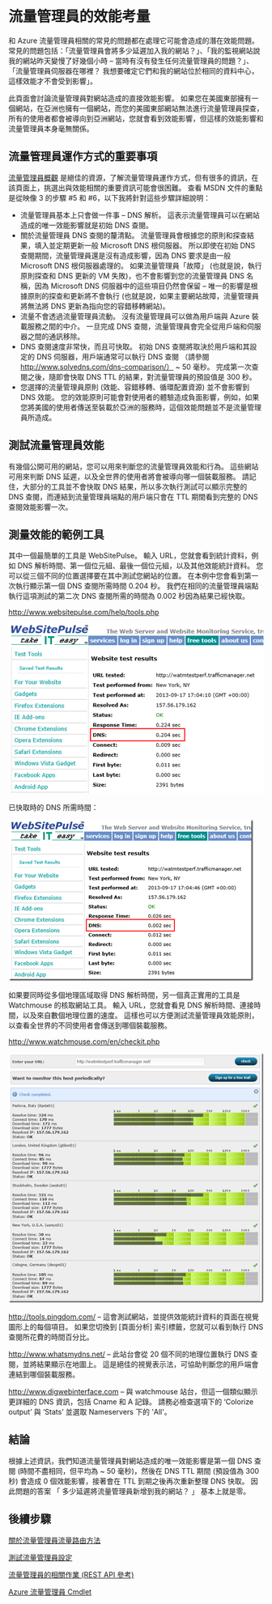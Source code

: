 <properties
   pageTitle="Azure 流量管理員的效能考量 | Microsoft Azure"
   description="了解流量管理員的效能，以及如何在使用流量管理員時測試您的網站效能"
   services="traffic-manager"
   documentationCenter=""
   authors="kwill-MSFT"
   manager="adinah"
   editor="joaoma" />

<tags 
   ms.service="traffic-manager"
   ms.devlang="na"
   ms.topic="article"
   ms.tgt_pltfrm="na"
   ms.workload="infrastructure-services"
   ms.date="11/12/2015"
   ms.author="joaoma" />


# 流量管理員的效能考量


和 Azure 流量管理員相關的常見的問題都在處理它可能會造成的潛在效能問題。  常見的問題包括：「流量管理員會將多少延遲加入我的網站？」、「我的監視網站說我的網站昨天變慢了好幾個小時 – 當時有沒有發生任何流量管理員的問題？」、「流量管理員伺服器在哪裡？ 我想要確定它們和我的網站位於相同的資料中心，這樣效能才不會受到影響」。

此頁面會討論流量管理員對網站造成的直接效能影響。  如果您在美國東部擁有一個網站，在亞洲也擁有一個網站，而您的美國東部網站無法進行流量管理員探查，所有的使用者都會被導向到亞洲網站，您就會看到效能影響，但這樣的效能影響和流量管理員本身毫無關係。

  

## 流量管理員運作方式的重要事項

[流量管理員概觀](traffic-manager-overview.md) 是絕佳的資源，了解流量管理員運作方式，但有很多的資訊，在該頁面上，挑選出與效能相關的重要資訊可能會很困難。  查看 MSDN 文件的重點是從映像 3 的步驟 #5 和 #6，以下我將針對這些步驟詳細說明：

- 流量管理員基本上只會做一件事 – DNS 解析。  這表示流量管理員可以在網站造成的唯一效能影響就是初始 DNS 查閱。
- 關於流量管理員 DNS 查閱的釐清點。  流量管理員會根據您的原則和探查結果，填入並定期更新一般 Microsoft DNS 根伺服器。  所以即使在初始 DNS 查閱期間，流量管理員還是沒有造成影響，因為 DNS 要求是由一般 Microsoft DNS 根伺服器處理的。  如果流量管理員「故障」 (也就是說，執行原則探查和 DNS 更新的 VM 失敗)，也不會影響到您的流量管理員 DNS 名稱，因為 Microsoft DNS 伺服器中的這些項目仍然會保留 – 唯一的影響是根據原則的探查和更新將不會執行 (也就是說，如果主要網站故障，流量管理員將無法將 DNS 更新為指向您的容錯移轉網站)。
- 流量不會透過流量管理員流動。  沒有流量管理員可以做為用戶端與 Azure 裝載服務之間的中介。  一旦完成 DNS 查閱，流量管理員會完全從用戶端和伺服器之間的通訊移除。
- DNS 查閱速度非常快，而且可快取。  初始 DNS 查閱將取決於用戶端和其設定的 DNS 伺服器，用戶端通常可以執行 DNS 查閱 （請參閱 http://www.solvedns.com/dns-comparison/） ~ 50 毫秒。  完成第一次查閱之後，隨即會快取 DNS TTL 的結果，對流量管理員的預設值是 300 秒。
- 您選擇的流量管理員原則 (效能、容錯移轉、循環配置資源) 並不會影響到 DNS 效能。  您的效能原則可能會對使用者的體驗造成負面影響，例如，如果您將美國的使用者傳送至裝載於亞洲的服務時，這個效能問題並不是流量管理員所造成。

  

## 測試流量管理員效能

有幾個公開可用的網站，您可以用來判斷您的流量管理員效能和行為。  這些網站可用來判斷 DNS 延遲，以及全世界的使用者將會被導向哪一個裝載服務。  請記住，大部分的工具並不會快取 DNS 結果，所以多次執行測試可以顯示完整的 DNS 查閱，而連結到流量管理員端點的用戶端只會在 TTL 期間看到完整的 DNS 查閱效能影響一次。


## 測量效能的範例工具


其中一個最簡單的工具是 WebSitePulse。  輸入 URL，您就會看到統計資料，例如 DNS 解析時間、第一個位元組、最後一個位元組，以及其他效能統計資料。  您可以從三個不同的位置選擇要在其中測試您網站的位置。  在本例中您會看到第一次執行顯示第一個 DNS 查閱所需時間 0.204 秒。  我們在相同的流量管理員端點執行這項測試的第二次 DNS 查閱所需的時間為 0.002 秒因為結果已經快取。

http://www.websitepulse.com/help/tools.php


![pulse1](./media/traffic-manager-performance-considerations/traffic-manager-web-site-pulse.png)

已快取時的 DNS 所需時間：


![pulse2](./media/traffic-manager-performance-considerations/traffic-manager-web-site-pulse2.png)



如果要同時從多個地理區域取得 DNS 解析時間，另一個真正實用的工具是 Watchmouse 的核取網站工具。  輸入 URL，您就會看見 DNS 解析時間、連接時間，以及來自數個地理位置的速度。  這樣也可以方便測試流量管理員效能原則，以查看全世界的不同使用者會傳送到哪個裝載服務。

http://www.watchmouse.com/en/checkit.php


![pulse1](./media/traffic-manager-performance-considerations/traffic-manager-web-site-watchmouse.png)

http://tools.pingdom.com/ – 這會測試網站，並提供效能統計資料的頁面在視覺圖形上的每個項目。  如果您切換到 [頁面分析] 索引標籤，您就可以看到執行 DNS 查閱所花費的時間百分比。

 

http://www.whatsmydns.net/ – 此站台會從 20 個不同的地理位置執行 DNS 查閱，並將結果顯示在地圖上。  這是絕佳的視覺表示法，可協助判斷您的用戶端會連結到哪個裝載服務。

 

http://www.digwebinterface.com – 與 watchmouse 站台，但這一個類似顯示更詳細的 DNS 資訊，包括 Cname 和 A 記錄。  請務必檢查選項下的 ‘Colorize output’ 與 ‘Stats’ 並選取 Nameservers 下的 'All'。

## 結論

根據上述資訊，我們知道流量管理員對網站造成的唯一效能影響是第一個 DNS 查閱 (時間不盡相同，但平均為 ~ 50 毫秒)，然後在 DNS TTL 期間 (預設值為 300 秒) 會造成 0 個效能影響，接著會在 TTL 到期之後再次重新整理 DNS 快取。  因此問題的答案 「 多少延遲將流量管理員新增到我的網站？ 」 基本上就是零。


## 後續步驟


[關於流量管理員流量路由方法](traffic-manager-load-balancing-methods.md)

[測試流量管理員設定](traffic-manager-testing-settings.md)

[流量管理員的相關作業 (REST API 參考)](http://go.microsoft.com/fwlink/?LinkId=313584)

[Azure 流量管理員 Cmdlet](http://go.microsoft.com/fwlink/p/?LinkId=400769)
 


